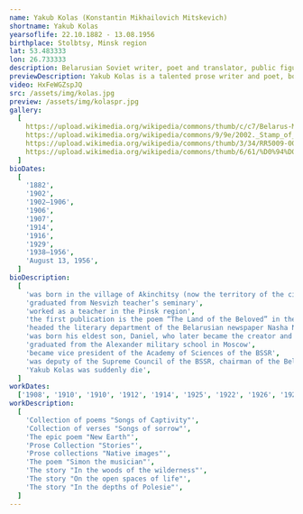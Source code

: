 ```yaml
---
name: Yakub Kolas (Konstantin Mikhailovich Mitskevich)
shortname: Yakub Kolas
yearsoflife: 22.10.1882 - 13.08.1956
birthplace: Stolbtsy, Minsk region
lat: 53.483333
lon: 26.733333
description: Belarusian Soviet writer, poet and translator, public figure
previewDescription: Yakub Kolas is a talented prose writer and poet, born at the end of the 19th century, the author of many stories, poems and poems for children and adults. He lived a long and hard life - his biography contains 2 wars, a revolution and personal dramas. Kolas is often compared with the equally famous contemporary Yanka Kupala - they were both spokesmen for national identity, however, unlike him, Kolas is a more realistic, concrete author, not inclined to romanticize the difficulties of life.
video: HxFeWGZspJQ
src: /assets/img/kolas.jpg
preview: /assets/img/kolaspr.jpg
gallery:
  [
    https://upload.wikimedia.org/wikipedia/commons/thumb/c/c7/Belarus-Minsk-Yakub_Kolas_Square-2.jpg/800px-Belarus-Minsk-Yakub_Kolas_Square-2.jpg,
    https://upload.wikimedia.org/wikipedia/commons/9/9e/2002._Stamp_of_Belarus_0489.jpg,
    https://upload.wikimedia.org/wikipedia/commons/thumb/3/34/RR5009-0004R_BU_%D0%9F%D0%B8%D1%81%D0%B0%D1%82%D0%B5%D0%BB%D1%8C_%D0%AF%D0%BA%D1%83%D0%B1_%D0%9A%D0%BE%D0%BB%D0%B0%D1%81%2C_%D0%BA_110-%D0%BB%D0%B5%D1%82%D0%B8%D1%8E_%D1%81%D0%BE_%D0%B4%D0%BD%D1%8F_%D1%80%D0%BE%D0%B6%D0%B4%D0%B5%D0%BD%D0%B8%D1%8F.png/603px-RR5009-0004R_BU_%D0%9F%D0%B8%D1%81%D0%B0%D1%82%D0%B5%D0%BB%D1%8C_%D0%AF%D0%BA%D1%83%D0%B1_%D0%9A%D0%BE%D0%BB%D0%B0%D1%81%2C_%D0%BA_110-%D0%BB%D0%B5%D1%82%D0%B8%D1%8E_%D1%81%D0%BE_%D0%B4%D0%BD%D1%8F_%D1%80%D0%BE%D0%B6%D0%B4%D0%B5%D0%BD%D0%B8%D1%8F.png,
    https://upload.wikimedia.org/wikipedia/commons/thumb/6/61/%D0%94%D0%BE%D0%BC-%D0%BC%D1%83%D0%B7%D0%B5%D0%B9_%D0%AF%D0%BA%D1%83%D0%B1%D0%B0_%D0%9A%D0%BE%D0%BB%D0%B0%D1%81%D0%B0_%D0%B2_%D0%9F%D0%B8%D0%BD%D1%81%D0%BA%D0%B5.jpg/800px-%D0%94%D0%BE%D0%BC-%D0%BC%D1%83%D0%B7%D0%B5%D0%B9_%D0%AF%D0%BA%D1%83%D0%B1%D0%B0_%D0%9A%D0%BE%D0%BB%D0%B0%D1%81%D0%B0_%D0%B2_%D0%9F%D0%B8%D0%BD%D1%81%D0%BA%D0%B5.jpg,
  ]
bioDates:
  [
    '1882',
    '1902',
    '1902—1906',
    '1906',
    '1907',
    '1914',
    '1916',
    '1929',
    '1938—1956',
    'August 13, 1956',
  ]
bioDescription:
  [
    'was born in the village of Akinchitsy (now the territory of the city of Stolbtsy in the Stolbtsovsky district of the Minsk region of Belarus), in the family of forester Mikhail Kazimirovich Mitskevich and housewife Anna Yurievna Losik',
    'graduated from Nesvizh teacher’s seminary',
    'worked as a teacher in the Pinsk region',
    'the first publication is the poem “The Land of the Beloved” in the Belarusian newspaper "Nasha Dolya"',
    'headed the literary department of the Belarusian newspaper Nasha Niva in Vilnus',
    'was born his eldest son, Daniel, who later became the creator and first director of his father’s museum',
    'graduated from the Alexander military school in Moscow',
    'became vice president of the Academy of Sciences of the BSSR',
    'was deputy of the Supreme Council of the BSSR, chairman of the Belarusian Republican Peace Committee',
    'Yakub Kolas was suddenly die',
  ]
workDates:
  ['1908', '1910', '1910', '1912', '1914', '1925', '1922', '1926', '1928']
workDescription:
  [
    'Collection of poems "Songs of Captivity"',
    'Collection of verses "Songs of sorrow"',
    'The epic poem "New Earth"',
    'Prose Collection "Stories"',
    'Prose collections "Native images"',
    'The poem "Simon the musician"',
    'The story "In the woods of the wilderness"',
    'The story "On the open spaces of life"',
    'The story "In the depths of Polesie"',
  ]
---
```

